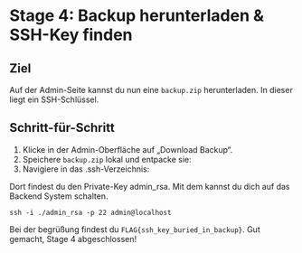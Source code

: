# Stage 4: Backup herunterladen & SSH-Key finden

## Ziel
Auf der Admin-Seite kannst du nun eine `backup.zip` herunterladen. In dieser liegt ein SSH-Schlüssel.

## Schritt-für-Schritt

1. Klicke in der Admin-Oberfläche auf „Download Backup“.  
2. Speichere `backup.zip` lokal und entpacke sie:
3. Navigiere in das .ssh-Verzeichnis:

Dort findest du den Private-Key admin_rsa. 
Mit dem kannst du dich auf das Backend System schalten.

```shell
ssh -i ./admin_rsa -p 22 admin@localhost
```

Bei der begrüßung findest du `FLAG{ssh_key_buried_in_backup}`.
Gut gemacht, Stage 4 abgeschlossen!